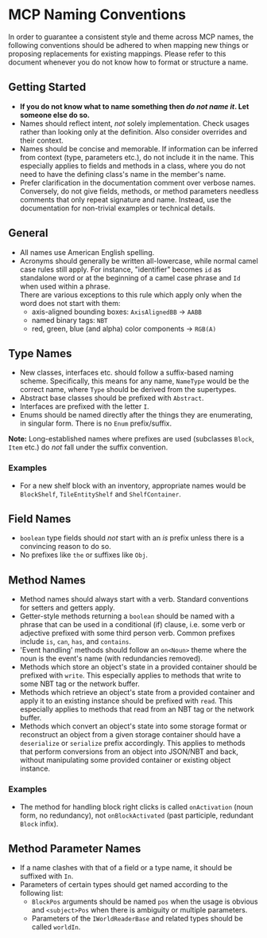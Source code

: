 MCP Naming Conventions
======================

In order to guarantee a consistent style and theme across MCP names, the following conventions
should be adhered to when mapping new things or proposing replacements for existing mappings.
Please refer to this document whenever you do not know how to format or structure a name.

Getting Started
---------------
 - **If you do not know what to name something then *do not name it*. Let someone else do so.**
 - Names should reflect intent, *not* solely implementation. Check usages rather than looking only at the definition.
   Also consider overrides and their context.
 - Names should be concise and memorable. If information can be inferred from context (type, parameters etc.),
   do not include it in the name. This especially applies to fields and methods in a class, where you do not
   need to have the defining class's name in the member's name.
 - Prefer clarification in the documentation comment over verbose names. Conversely, do not give fields,
   methods, or method parameters needless comments that only repeat signature and name. Instead, use the documentation
   for non-trivial examples or technical details.

General
-------
 - All names use American English spelling.
 - Acronyms should generally be written all-lowercase, while normal camel case rules still apply.
   For instance, "identifier" becomes `id` as standalone word or at the beginning of a camel case phrase and
   `Id` when used within a phrase.<br>
   There are various exceptions to this rule which apply only when the word does not start with them:
     - axis-aligned bounding boxes: `AxisAlignedBB` → `AABB`
     - named binary tags: `NBT`
     - red, green, blue (and alpha) color components → `RGB(A)`

Type Names
----------
 - New classes, interfaces etc. should follow a suffix-based naming scheme.
   Specifically, this means for any name, `NameType` would be the correct name, where `Type` should be
   derived from the supertypes.
 - Abstract base classes should be prefixed with `Abstract`.
 - Interfaces are prefixed with the letter `I`.
 - Enums should be named directly after the things they are enumerating, in singular form.
   There is no `Enum` prefix/suffix.

**Note:** Long-established names where prefixes are used (subclasses `Block`, `Item` etc.)
do *not* fall under the suffix convention.

### Examples
 - For a new shelf block with an inventory, appropriate names would be `BlockShelf`, `TileEntityShelf` and
   `ShelfContainer`.

Field Names
-----------
 - `boolean` type fields should *not* start with an *is* prefix unless there is a convincing reason to do so.
 - No prefixes like `the` or suffixes like `Obj`.

Method Names
------------
 - Method names should always start with a verb. Standard conventions for setters and getters apply.
 - Getter-style methods returning a `boolean` should be named with a phrase that can be used
   in a conditional (if) clause, i.e. some verb or adjective prefixed with some third person verb.
   Common prefixes include `is`, `can`, `has`, and `contains`.
 - 'Event handling' methods should follow an `on<Noun>` theme where the noun is the event's name
   (with redundancies removed).
 - Methods which store an object's state in a provided container should be prefixed with `write`.
   This especially applies to methods that write to some NBT tag or the network buffer.
 - Methods which retrieve an object's state from a provided container and apply it to an existing instance
   should be prefixed with `read`. This especially applies to methods that read from an NBT tag or
   the network buffer.
 - Methods which convert an object's state into some storage format or reconstruct an object from a given
   storage container should have a `deserialize` or `serialize` prefix accordingly.
   This applies to methods that perform conversions from an object into JSON/NBT and back,
   without manipulating some provided container or existing object instance.

### Examples
 - The method for handling block right clicks is called `onActivation` (noun form, no redundancy),
   not `onBlockActivated` (past participle, redundant `Block` infix).

Method Parameter Names
----------------------
 - If a name clashes with that of a field or a type name, it should be suffixed with `In`.
 - Parameters of certain types should get named according to the following list:
     - `BlockPos` arguments should be named `pos` when the usage is obvious and `<subject>Pos` when
       there is ambiguity or multiple parameters.
     - Parameters of the `IWorldReaderBase` and related types should be called `worldIn`.